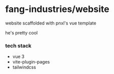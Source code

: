 # fang-industries/website
website scaffolded with pnxl's vue template

he's pretty cool

### tech stack
- vue 3
- vite-plugin-pages
- tailwindcss
